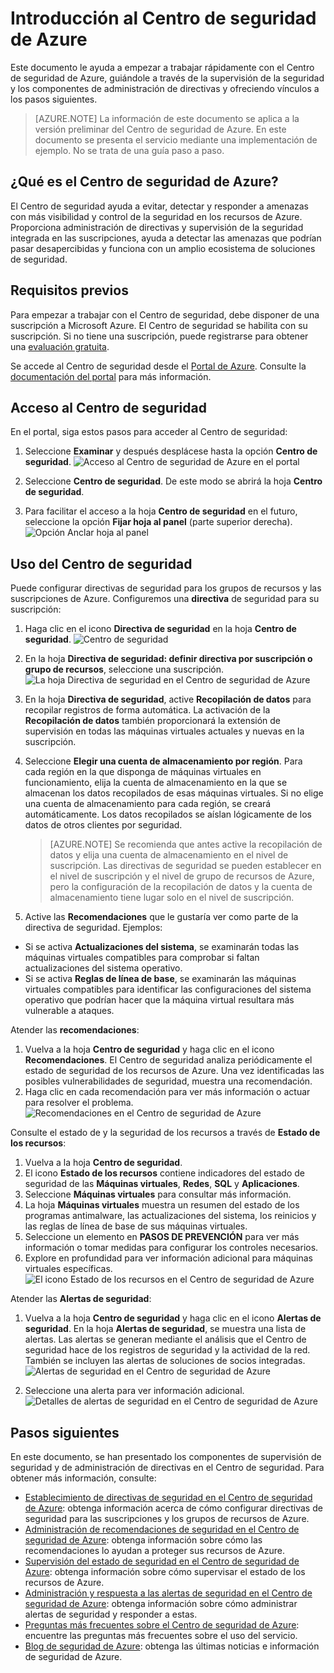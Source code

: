 <properties
   pageTitle="Introducción al Centro de seguridad de Azure | Microsoft Azure"
   description="Este documento le ayuda a empezar a trabajar rápidamente con el Centro de seguridad de Azure, guiándole a través de la supervisión de la seguridad y los componentes de administración de directivas y ofreciendo vínculos a los pasos siguientes."
   services="security-center"
   documentationCenter="na"
   authors="TerryLanfear"
   manager="StevenPo"
   editor=""/>

<tags
   ms.service="security-center"
   ms.devlang="na"
   ms.topic="get-started-article"
   ms.tgt_pltfrm="na"
   ms.workload="na"
   ms.date="03/02/2016"
   ms.author="terrylan"/>

# Introducción al Centro de seguridad de Azure

Este documento le ayuda a empezar a trabajar rápidamente con el Centro de seguridad de Azure, guiándole a través de la supervisión de la seguridad y los componentes de administración de directivas y ofreciendo vínculos a los pasos siguientes.

> [AZURE.NOTE] La información de este documento se aplica a la versión preliminar del Centro de seguridad de Azure. En este documento se presenta el servicio mediante una implementación de ejemplo. No se trata de una guía paso a paso.

## ¿Qué es el Centro de seguridad de Azure?
 El Centro de seguridad ayuda a evitar, detectar y responder a amenazas con más visibilidad y control de la seguridad en los recursos de Azure. Proporciona administración de directivas y supervisión de la seguridad integrada en las suscripciones, ayuda a detectar las amenazas que podrían pasar desapercibidas y funciona con un amplio ecosistema de soluciones de seguridad.

## Requisitos previos

Para empezar a trabajar con el Centro de seguridad, debe disponer de una suscripción a Microsoft Azure. El Centro de seguridad se habilita con su suscripción. Si no tiene una suscripción, puede registrarse para obtener una [evaluación gratuita](https://azure.microsoft.com/pricing/free-trial/).

 Se accede al Centro de seguridad desde el [Portal de Azure](https://azure.microsoft.com/features/azure-portal/). Consulte la [documentación del portal](https://azure.microsoft.com/documentation/services/azure-portal/) para más información.


## Acceso al Centro de seguridad

En el portal, siga estos pasos para acceder al Centro de seguridad:

1. Seleccione **Examinar** y después desplácese hasta la opción **Centro de seguridad**. ![Acceso al Centro de seguridad de Azure en el portal][1]

2. Seleccione **Centro de seguridad**. De este modo se abrirá la hoja **Centro de seguridad**.
3. Para facilitar el acceso a la hoja **Centro de seguridad** en el futuro, seleccione la opción **Fijar hoja al panel** (parte superior derecha). ![Opción Anclar hoja al panel][2]

## Uso del Centro de seguridad

Puede configurar directivas de seguridad para los grupos de recursos y las suscripciones de Azure. Configuremos una **directiva** de seguridad para su suscripción:

1. Haga clic en el icono **Directiva de seguridad** en la hoja **Centro de seguridad**. ![Centro de seguridad][3]

2. En la hoja **Directiva de seguridad: definir directiva por suscripción o grupo de recursos**, seleccione una suscripción. ![La hoja Directiva de seguridad en el Centro de seguridad de Azure][4]

3. En la hoja **Directiva de seguridad**, active **Recopilación de datos** para recopilar registros de forma automática. La activación de la **Recopilación de datos** también proporcionará la extensión de supervisión en todas las máquinas virtuales actuales y nuevas en la suscripción.
4. Seleccione **Elegir una cuenta de almacenamiento por región**. Para cada región en la que disponga de máquinas virtuales en funcionamiento, elija la cuenta de almacenamiento en la que se almacenan los datos recopilados de esas máquinas virtuales. Si no elige una cuenta de almacenamiento para cada región, se creará automáticamente. Los datos recopilados se aíslan lógicamente de los datos de otros clientes por seguridad.

     > [AZURE.NOTE] Se recomienda que antes active la recopilación de datos y elija una cuenta de almacenamiento en el nivel de suscripción. Las directivas de seguridad se pueden establecer en el nivel de suscripción y el nivel de grupo de recursos de Azure, pero la configuración de la recopilación de datos y la cuenta de almacenamiento tiene lugar solo en el nivel de suscripción.

5. Active las **Recomendaciones** que le gustaría ver como parte de la directiva de seguridad. Ejemplos:

 - Si se activa **Actualizaciones del sistema**, se examinarán todas las máquinas virtuales compatibles para comprobar si faltan actualizaciones del sistema operativo.
 - Si se activa **Reglas de línea de base**, se examinarán las máquinas virtuales compatibles para identificar las configuraciones del sistema operativo que podrían hacer que la máquina virtual resultara más vulnerable a ataques.

Atender las **recomendaciones**:

1. Vuelva a la hoja **Centro de seguridad** y haga clic en el icono **Recomendaciones**. El Centro de seguridad analiza periódicamente el estado de seguridad de los recursos de Azure. Una vez identificadas las posibles vulnerabilidades de seguridad, muestra una recomendación.
2.	Haga clic en cada recomendación para ver más información o actuar para resolver el problema. ![Recomendaciones en el Centro de seguridad de Azure][5]

Consulte el estado de y la seguridad de los recursos a través de **Estado de los recursos**:

1.	Vuelva a la hoja **Centro de seguridad**.
2.	El icono **Estado de los recursos** contiene indicadores del estado de seguridad de las **Máquinas virtuales**, **Redes**, **SQL** y **Aplicaciones**.
3.	Seleccione **Máquinas virtuales** para consultar más información.
4.	La hoja **Máquinas virtuales** muestra un resumen del estado de los programas antimalware, las actualizaciones del sistema, los reinicios y las reglas de línea de base de sus máquinas virtuales.
5.	Seleccione un elemento en **PASOS DE PREVENCIÓN** para ver más información o tomar medidas para configurar los controles necesarios.
6.	Explore en profundidad para ver información adicional para máquinas virtuales específicas. ![El icono Estado de los recursos en el Centro de seguridad de Azure][6]

Atender las **Alertas de seguridad**:

1.	Vuelva a la hoja **Centro de seguridad** y haga clic en el icono **Alertas de seguridad**. En la hoja **Alertas de seguridad**, se muestra una lista de alertas. Las alertas se generan mediante el análisis que el Centro de seguridad hace de los registros de seguridad y la actividad de la red. También se incluyen las alertas de soluciones de socios integradas. ![Alertas de seguridad en el Centro de seguridad de Azure][7]

2.	Seleccione una alerta para ver información adicional. ![Detalles de alertas de seguridad en el Centro de seguridad de Azure][8]

## Pasos siguientes
En este documento, se han presentado los componentes de supervisión de seguridad y de administración de directivas en el Centro de seguridad. Para obtener más información, consulte:

- [Establecimiento de directivas de seguridad en el Centro de seguridad de Azure](security-center-policies.md): obtenga información acerca de cómo configurar directivas de seguridad para las suscripciones y los grupos de recursos de Azure.
- [Administración de recomendaciones de seguridad en el Centro de seguridad de Azure](security-center-recommendations.md): obtenga información sobre cómo las recomendaciones lo ayudan a proteger sus recursos de Azure.
- [Supervisión del estado de seguridad en el Centro de seguridad de Azure](security-center-monitoring.md): obtenga información sobre cómo supervisar el estado de los recursos de Azure.
- [Administración y respuesta a las alertas de seguridad en el Centro de seguridad de Azure](security-center-managing-and-responding-alerts.md): obtenga información sobre cómo administrar alertas de seguridad y responder a estas.
- [Preguntas más frecuentes sobre el Centro de seguridad de Azure](security-center-faq.md): encuentre las preguntas más frecuentes sobre el uso del servicio.
- [Blog de seguridad de Azure](http://blogs.msdn.com/b/azuresecurity/): obtenga las últimas noticias e información de seguridad de Azure.

<!--Image references-->
[1]: ./media/security-center-get-started/security-tile.png
[2]: ./media/security-center-get-started/pin-blade.png
[3]: ./media/security-center-get-started/security-center.png
[4]: ./media/security-center-get-started/security-policy.png
[5]: ./media/security-center-get-started/recommendations.png
[6]: ./media/security-center-get-started/resources-health.png
[7]: ./media/security-center-get-started/security-alert.png
[8]: ./media/security-center-get-started/security-alert-detail.png

<!---HONumber=AcomDC_0309_2016-->